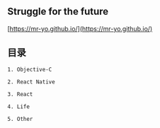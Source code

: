 ## Struggle for the future 

[https://mr-yo.github.io/](https://mr-yo.github.io/)

## 目录

    1. Objective-C 

    2. React Native 

    3. React 

    4. Life

    5. Other